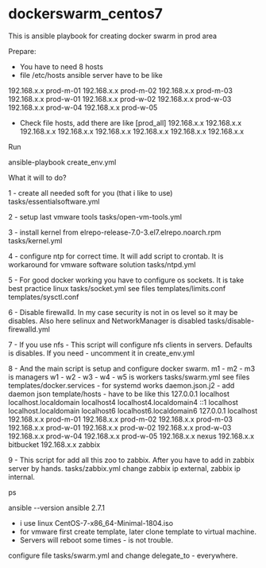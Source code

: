 # dockerswarm_centos7

This is ansible playbook for creating docker swarm in prod area

Prepare:

- You have to need 8 hosts
- file /etc/hosts ansible server have to be like

192.168.x.x prod-m-01
192.168.x.x prod-m-02
192.168.x.x prod-m-03
192.168.x.x prod-w-01
192.168.x.x prod-w-02
192.168.x.x prod-w-03
192.168.x.x prod-w-04
192.168.x.x prod-w-05



- Check file hosts, add there are like 
[prod_all]
192.168.x.x
192.168.x.x
192.168.x.x
192.168.x.x
192.168.x.x
192.168.x.x
192.168.x.x
192.168.x.x

Run

ansible-playbook create_env.yml

What it will to do?



1 - create all needed soft for you (that i like to use)
 tasks/essentialsoftware.yml




2 - setup last vmware tools
 tasks/open-vm-tools.yml




3 - install kernel from elrepo-release-7.0-3.el7.elrepo.noarch.rpm 
tasks/kernel.yml




4 - configure ntp for correct time. It will add script to crontab. It is workaround for vmware software solution
tasks/ntpd.yml



5 - For good docker working you have to configure os sockets. It is take best practice linux
tasks/socket.yml 
see files
templates/limits.conf
templates/sysctl.conf
 


6 - Disable firewalld. In my case security is not in os level so it may be disables. Also here selinux and NetworkManager is disabled
tasks/disable-firewalld.yml



7 - If you use nfs - This script will configure nfs clients in servers. Defaults is disables. If you need - uncomment it in create_env.yml




8 - And the main script is setup and configure docker swarm.
    m1 - m2 - m3 is managers
    w1  - w2 - w3 - w4 - w5 is workers
tasks/swarm.yml
see files
templates/docker.services - for systemd works
daemon.json.j2 - add daemon json
template/hosts - have to be like this
127.0.0.1   localhost localhost.localdomain localhost4 localhost4.localdomain4
::1         localhost localhost.localdomain localhost6 localhost6.localdomain6
127.0.0.1 localhost
192.168.x.x prod-m-01
192.168.x.x prod-m-02
192.168.x.x prod-m-03
192.168.x.x prod-w-01
192.168.x.x prod-w-02
192.168.x.x prod-w-03
192.168.x.x prod-w-04
192.168.x.x prod-w-05
192.168.x.x nexus 
192.168.x.x bitbucket 
192.168.x.x zabbix 



9 - This script for add all this zoo to zabbix. After you have to add in zabbix server by hands.
tasks/zabbix.yml
change zabbix ip external, zabbix ip internal.





ps

 ansible --version
ansible 2.7.1
 - i use linux CentOS-7-x86_64-Minimal-1804.iso
 - for vmware first create template, later clone template to virtual machine.
 - Servers will reboot some times - is not trouble.

configure file tasks/swarm.yml and change delegate_to - everywhere.





